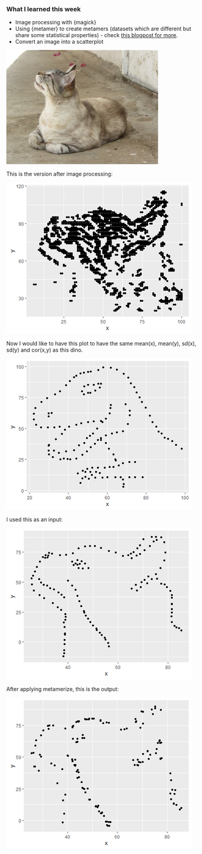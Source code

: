 ### What I learned this week

* Image processing with {magick}
* Using {metamer} to create metamers (datasets which are different but share some statistical properties) - check [this blogpost for more](https://eliocamp.github.io/codigo-r/en/2019/01/statistical-metamerism/).
* Convert an image into a scatterplot

![](Mews2.JPG)

This is the version after image processing:

![](mews_plot.png)

Now I would like to have this plot to have the same mean(x), mean(y), sd(x), sd(y) and cor(x,y) as this dino.

![](dino.png)

I used this as an input:

![](input2.png)

After applying metamerize, this is the output:

![](output2.png)
